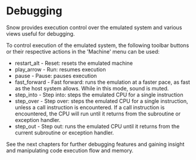 # Debugging

Snow provides execution control over the emulated system and various views
useful for debugging.

To control execution of the emulated system, the following toolbar buttons
or their respective actions in the 'Machine' menu can be used:

 * <span class="material-symbols-rounded">restart_alt</span> - Reset: resets
   the emulated machine
 * <span class="material-symbols-rounded">play_arrow</span> - Run: resumes execution
 * <span class="material-symbols-rounded">pause</span> - Pause: pauses execution
 * <span class="material-symbols-rounded">fast_forward</span> - Fast forward:
   runs the emulation at a faster pace, as fast as the host system allows.
   While in this mode, sound is muted.
 * <span class="material-symbols-rounded">step_into</span> - Step into: steps
   the emulated CPU for a single instruction
 * <span class="material-symbols-rounded">step_over</span> - Step over: steps
   the emulated CPU for a single instruction, unless a call instruction is
   encountered. If a call instruction is encountered, the CPU will run until it
   returns from the subroutine or exception handler.
 * <span class="material-symbols-rounded">step_out</span> - Step out: runs
   the emulated CPU until it returns from the current subroutine or exception
   handler.

See the next chapters for further debugging features and gaining insight and
manipulating code execution flow and memory.
